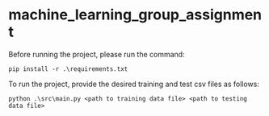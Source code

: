 # machine_learning_group_assignment

Before running the project, please run the command:

`pip install -r .\requirements.txt`

To run the project, provide the desired training and test csv files as follows:

`python .\src\main.py <path to training data file> <path to testing data file>`
